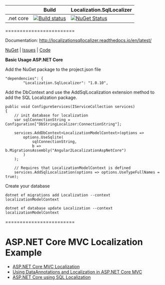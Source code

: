 
|                           | Build                                                                                                                                                       | Localization.SqlLocalizer                                                                                                                                   |
| ------------------------- | ------------------------------------------------------------------------------------------------------------------------------------------------------------ | ----------------------------------------------------------------------------------------------------------------------------------------------------------- |
| .net core                 | [![Build status](https://ci.appveyor.com/api/projects/status/gyychgc7l5g4g5lb?svg=true)](https://ci.appveyor.com/project/damienbod/aspnet5localization)      | [![NuGet Status](http://img.shields.io/nuget/v/Localization.SqlLocalizer.svg?style=flat-square)](https://www.nuget.org/packages/Localization.SqlLocalizer/) |


========================

Documentation: http://localizationsqllocalizer.readthedocs.io/en/latest/


<a href="https://www.nuget.org/packages/Localization.SqlLocalizer/">NuGet</a> | <a href="https://github.com/damienbod/AspNet5Localization/issues">Issues</a> | <a href="https://github.com/damienbod/AspNet5Localization/tree/master/AspNet5Localization/src/Localization.SqlLocalizer">Code</a>


<strong>Basic Usage ASP.NET Core</strong>

Add the NuGet package to the project.json file

```
"dependencies": {
        "Localization.SqlLocalizer": "1.0.10",
```

Add the DbContext and use the AddSqlLocalization extension method to add the SQL Localization package.

```
public void ConfigureServices(IServiceCollection services)
{
    // init database for localization
    var sqlConnectionString = Configuration["DbStringLocalizer:ConnectionString"];

    services.AddDbContext<LocalizationModelContext>(options =>
        options.UseSqlite(
            sqlConnectionString,
            b => b.MigrationsAssembly("Angular2LocalizationAspNetCore")
        )
    );

    // Requires that LocalizationModelContext is defined
    services.AddSqlLocalization(options => options.UseTypeFullNames = true);

```

Create your database

```
dotnet ef migrations add Localization --context localizationModelContext

dotnet ef database update Localization --context localizationModelContext
```

========================

# ASP.NET Core MVC Localization Example

<ul>
    <li><a href="http://damienbod.com/2015/10/21/asp-net-5-mvc-6-localization/">ASP.NET Core MVC Localization</a></li>
    <li><a href="http://damienbod.com/2015/10/24/using-dataannotations-and-localization-in-asp-net-5-mvc-6/">Using DataAnnotations and Localization in ASP.NET Core MVC </a></li>
    <li><a href="http://damienbod.com/2016/01/29/asp-net-core-1-0-using-sql-localization/">ASP.NET Core using SQL Localization</a></li>
</ul>



